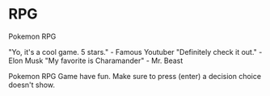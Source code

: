 # RPG
Pokemon RPG

"Yo, it's a cool game. 5 stars." - Famous Youtuber
"Definitely check it out." - Elon Musk
"My favorite is Charamander" - Mr. Beast

Pokemon RPG Game have fun. 
Make sure to press (enter) a decision choice doesn't show.
